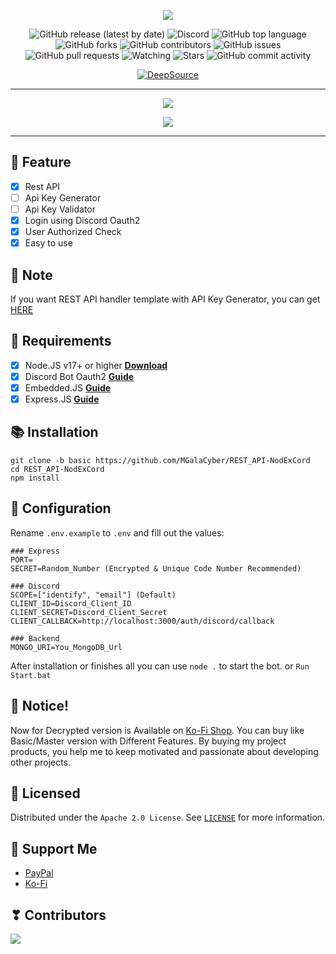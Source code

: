 <p align="center">
<img src="https://capsule-render.vercel.app/api?type=waving&color=gradient&height=200&section=header&text=REST-API-DISCORD&fontSize=80&fontAlignY=35&animation=twinkling&fontColor=gradient"/> </a> 
</p>

<div align="center">
  
  ![GitHub release (latest by date)](https://img.shields.io/github/v/release/MGalaCyber/REST_API-NodExCord?style=for-the-badge)
  ![Discord](https://img.shields.io/discord/826406117658853417?logo=discord&style=for-the-badge)
  ![GitHub top language](https://img.shields.io/github/languages/top/MGalaCyber/REST_API-NodExCord?logo=javascript&style=for-the-badge)
  ![GitHub forks](https://img.shields.io/github/forks/MGalaCyber/REST_API-NodExCord?logo=github&style=for-the-badge)
  ![GitHub contributors](https://img.shields.io/github/contributors/MGalaCyber/REST_API-NodExCord?logo=github&style=for-the-badge)
  ![GitHub issues](https://img.shields.io/github/issues/MGalaCyber/REST_API-NodExCord?logo=github&style=for-the-badge)
  ![GitHub pull requests](https://img.shields.io/github/issues-pr/MGalaCyber/REST_API-NodExCord?logo=github&style=for-the-badge)
  ![Watching](https://img.shields.io/github/watchers/MGalaCyber/REST_API-NodExCord?style=for-the-badge)
  ![Stars](https://img.shields.io/github/stars/MGalaCyber/REST_API-NodExCord?style=for-the-badge)
  ![GitHub commit activity](https://img.shields.io/github/commit-activity/m/MGalaCyber/REST_API-NodExCord?style=for-the-badge)
  
</div>

<div align="center">

[![DeepSource](https://deepsource.io/gh/MGalaCyber/REST_API-NodExCord.svg/?label=active+issues&show_trend=true&token=vmwTEHQFGMlG6rjbmPBk-COL)](https://deepsource.io/gh/MGalaCyber/REST_API-NodExCord/?ref=repository-badge)

</div>

----------

<p align="center"> 
  <a href="https://discord.gg/VzGNhtmmfB" target="_blank"> <img src="https://discordapp.com/api/guilds/826406117658853417/widget.png?style=banner2"/> </a> 
</p>

<p align="center"> 
  <a href="https://ko-fi.com/galaxd1274" target="_blank"> <img src="https://ko-fi.com/img/githubbutton_sm.svg"/> </a>
</p>

----------

## 📑 Feature
- [x] Rest API
- [ ] Api Key Generator
- [ ] Api Key Validator
- [x] Login using Discord Oauth2
- [x] User Authorized Check
- [x] Easy to use

## 📌 Note
If you want REST API handler template with API Key Generator, you can get [HERE](https://github.com/MGalaCyber/REST_API-NodExCord/tree/master)

## 📎 Requirements

- [x] Node.JS v17+ or higher **[Download](https://nodejs.org/en/download)**
- [x] Discord Bot Oauth2 **[Guide](https://discord.com/developers/docs/topics/oauth2)**
- [x] Embedded.JS **[Guide](https://ejs.co)**
- [x] Express.JS **[Guide](https://expressjs.com)**

## 📚 Installation

```
git clone -b basic https://github.com/MGalaCyber/REST_API-NodExCord
cd REST_API-NodExCord
npm install
```

## 📄 Configuration

Rename `.env.example` to `.env` and fill out the values:

```env
### Express
PORT=
SECRET=Random_Number (Encrypted & Unique Code Number Recommended)

### Discord
SCOPE=["identify", "email"] (Default)
CLIENT_ID=Discord_Client_ID
CLIENT_SECRET=Discord_Client_Secret
CLIENT_CALLBACK=http://localhost:3000/auth/discord/callback

### Backend
MONGO_URI=You_MongoDB_Url
```
After installation or finishes all you can use `node .` to start the bot. or `Run Start.bat`

## 🔔 Notice!
Now for Decrypted version is Available on [Ko-Fi Shop](https://ko-fi.com/galaxd1274/shop). You can buy like Basic/Master version with Different Features. By buying my project products, you help me to keep motivated and passionate about developing other projects.

## 🔐 Licensed

Distributed under the `Apache 2.0 License`. See [`LICENSE`](https://github.com/MGalaCyber/REST_API-NodExCord/blob/basic/LICENSE) for more information.

## 💝 Support Me

- [PayPal](https://paypal.me/IBManggala)
- [Ko-Fi](https://ko-fi.com/galaxd1274)

## ❣ Contributors

<a href="https://github.com/MGalaCyber/REST_API-NodExCord/graphs/contributors">
  <img src="https://contributors-img.web.app/image?repo=MGalaCyber/REST_API-NodExCord" />
</a>
